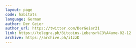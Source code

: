 ```yaml
---
layout: page
code: habitats
language: German
author: Der Geier
author_url: https://twitter.com/DerGeier21
link: https://telegra.ph/Bitcoins-Lebensr%C3%A4ume-02-12
archive: https://archive.ph/i1zzD
---
```

